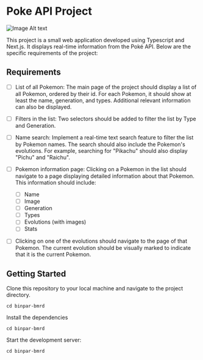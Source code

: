 # Poke API Project

![Image Alt text](/public/pokeapi.png.png "Pokeapi")

This project is a small web application developed using Typescript and Next.js. It displays real-time information from the Poké API. Below are the specific requirements of the project:

## Requirements

- [ ] List of all Pokemon: The main page of the project should display a list of all Pokemon, ordered by their id. For each Pokemon, it should show at least the name, generation, and types. Additional relevant information can also be displayed.

- [ ] Filters in the list: Two selectors should be added to filter the list by Type and Generation.

- [ ] Name search: Implement a real-time text search feature to filter the list by Pokemon names. The search should also include the Pokemon's evolutions. For example, searching for "Pikachu" should also display "Pichu" and "Raichu".

- [ ] Pokemon information page: Clicking on a Pokemon in the list should navigate to a page displaying detailed information about that Pokemon. This information should include:

  - [ ] Name
  - [ ] Image
  - [ ] Generation
  - [ ] Types
  - [ ] Evolutions (with images)
  - [ ] Stats

- [ ] Clicking on one of the evolutions should navigate to the page of that Pokemon. The current evolution should be visually marked to indicate that it is the current Pokemon.

## Getting Started

Clone this repository to your local machine and navigate to the project directory.

```shell
cd binpar-bmrd
```

Install the dependencies

```shell
cd binpar-bmrd
```

Start the development server:

```shell
cd binpar-bmrd
```
